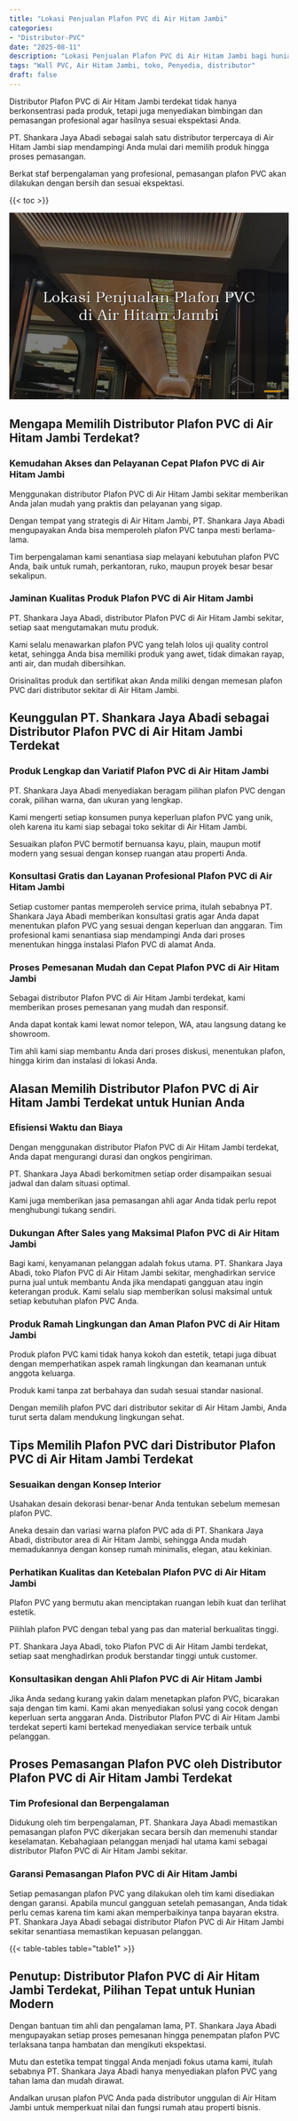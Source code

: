 ```yaml
---
title: "Lokasi Penjualan Plafon PVC di Air Hitam Jambi"
categories: 
- "Distributor-PVC"
date: "2025-08-11"
description: "Lokasi Penjualan Plafon PVC di Air Hitam Jambi bagi hunian, office, dan toko. Panel berkualitas, beragam motif, pilihan warna menarik, beserta layanan penempatan ditangani oleh teknisi profesional dan jaminan resmi!|Layanan distribusi Plafon PVC di Air Hitam Jambi bagi keperluan hunian, office, maupun gerai, beserta produk terbaik dan pemasangan oleh tenaga ahli berpengalaman serta kepastian resmi.|Pilihan Plafon PVC di Air Hitam Jambi yang terpercaya bagi tempat tinggal, perkantoran, serta toko, dengan produk unggulan dan instalasi ditangani oleh teknisi profesional dan garansi resmi.|Distribusi Plafon PVC di Air Hitam Jambi untuk tempat tinggal, perkantoran, dan ritel, dengan material terbaik dan instalasi ditangani oleh tenaga ahli berpengalaman, disertai dengan garansi resmi.}"
tags: "Wall PVC, Air Hitam Jambi, toko, Penyedia, distributor"
draft: false
---
```


Distributor Plafon PVC di Air Hitam Jambi terdekat tidak hanya berkonsentrasi pada produk, tetapi juga menyediakan bimbingan dan pemasangan profesional agar hasilnya sesuai ekspektasi Anda.

PT. Shankara Jaya Abadi sebagai salah satu distributor terpercaya di Air Hitam Jambi siap mendampingi Anda mulai dari memilih produk hingga proses pemasangan.

Berkat staf berpengalaman yang profesional, pemasangan plafon PVC akan dilakukan dengan bersih dan sesuai ekspektasi.

{{< toc >}}

![Lokasi Penjualan Plafon PVC di Air Hitam Jambi](/images/Distributor-PVC/Lokasi-Penjualan-Plafon-PVC-di-Air-Hitam-Jambi.png)


## Mengapa Memilih Distributor Plafon PVC di Air Hitam Jambi Terdekat?

### Kemudahan Akses dan Pelayanan Cepat Plafon PVC di Air Hitam Jambi

Menggunakan distributor Plafon PVC di Air Hitam Jambi sekitar memberikan Anda jalan mudah yang praktis dan pelayanan yang sigap.

Dengan tempat yang strategis di Air Hitam Jambi, PT. Shankara Jaya Abadi mengupayakan Anda bisa memperoleh plafon PVC tanpa mesti berlama-lama.

Tim berpengalaman kami senantiasa siap melayani kebutuhan plafon PVC Anda, baik untuk rumah, perkantoran, ruko, maupun proyek besar besar sekalipun.

### Jaminan Kualitas Produk Plafon PVC di Air Hitam Jambi

PT. Shankara Jaya Abadi, distributor Plafon PVC di Air Hitam Jambi sekitar, setiap saat mengutamakan mutu produk.

Kami selalu menawarkan plafon PVC yang telah lolos uji quality control ketat, sehingga Anda bisa memiliki produk yang awet, tidak dimakan rayap, anti air, dan mudah dibersihkan.

Orisinalitas produk dan sertifikat akan Anda miliki dengan memesan plafon PVC dari distributor sekitar di Air Hitam Jambi.

## Keunggulan PT. Shankara Jaya Abadi sebagai Distributor Plafon PVC di Air Hitam Jambi Terdekat

### Produk Lengkap dan Variatif Plafon PVC di Air Hitam Jambi

PT. Shankara Jaya Abadi menyediakan beragam pilihan plafon PVC dengan corak, pilihan warna, dan ukuran yang lengkap.

Kami mengerti setiap konsumen punya keperluan plafon PVC yang unik, oleh karena itu kami siap sebagai toko sekitar di Air Hitam Jambi.

Sesuaikan plafon PVC bermotif bernuansa kayu, plain, maupun motif modern yang sesuai dengan konsep ruangan atau properti Anda.

### Konsultasi Gratis dan Layanan Profesional Plafon PVC di Air Hitam Jambi

Setiap customer pantas memperoleh service prima, itulah sebabnya PT. Shankara Jaya Abadi memberikan konsultasi gratis agar Anda dapat menentukan plafon PVC yang sesuai dengan keperluan dan anggaran. Tim profesional kami senantiasa siap mendampingi Anda dari proses menentukan hingga instalasi Plafon PVC di alamat Anda.

### Proses Pemesanan Mudah dan Cepat Plafon PVC di Air Hitam Jambi

Sebagai distributor Plafon PVC di Air Hitam Jambi terdekat, kami memberikan proses pemesanan yang mudah dan responsif.

Anda dapat kontak kami lewat nomor telepon, WA, atau langsung datang ke showroom.

Tim ahli kami siap membantu Anda dari proses diskusi, menentukan plafon, hingga kirim dan instalasi di lokasi Anda.

## Alasan Memilih Distributor Plafon PVC di Air Hitam Jambi Terdekat untuk Hunian Anda

### Efisiensi Waktu dan Biaya

Dengan menggunakan distributor Plafon PVC di Air Hitam Jambi terdekat, Anda dapat mengurangi durasi dan ongkos pengiriman.

PT. Shankara Jaya Abadi berkomitmen setiap order disampaikan sesuai jadwal dan dalam situasi optimal.

Kami juga memberikan jasa pemasangan ahli agar Anda tidak perlu repot menghubungi tukang sendiri.

### Dukungan After Sales yang Maksimal Plafon PVC di Air Hitam Jambi

Bagi kami, kenyamanan pelanggan adalah fokus utama. PT. Shankara Jaya Abadi, toko Plafon PVC di Air Hitam Jambi sekitar, menghadirkan service purna jual untuk membantu Anda jika mendapati gangguan atau ingin keterangan produk. Kami selalu siap memberikan solusi maksimal untuk setiap kebutuhan plafon PVC Anda.

### Produk Ramah Lingkungan dan Aman Plafon PVC di Air Hitam Jambi

Produk plafon PVC kami tidak hanya kokoh dan estetik, tetapi juga dibuat dengan memperhatikan aspek ramah lingkungan dan keamanan untuk anggota keluarga.

Produk kami tanpa zat berbahaya dan sudah sesuai standar nasional.

Dengan memilih plafon PVC dari distributor sekitar di Air Hitam Jambi, Anda turut serta dalam mendukung lingkungan sehat.

## Tips Memilih Plafon PVC dari Distributor Plafon PVC di Air Hitam Jambi Terdekat

### Sesuaikan dengan Konsep Interior

Usahakan desain dekorasi benar-benar Anda tentukan sebelum memesan plafon PVC.

Aneka desain dan variasi warna plafon PVC ada di PT. Shankara Jaya Abadi, distributor area di Air Hitam Jambi, sehingga Anda mudah memadukannya dengan konsep rumah minimalis, elegan, atau kekinian.

### Perhatikan Kualitas dan Ketebalan Plafon PVC di Air Hitam Jambi

Plafon PVC yang bermutu akan menciptakan ruangan lebih kuat dan terlihat estetik.

Pilihlah plafon PVC dengan tebal yang pas dan material berkualitas tinggi.

PT. Shankara Jaya Abadi, toko Plafon PVC di Air Hitam Jambi terdekat, setiap saat menghadirkan produk berstandar tinggi untuk customer.

### Konsultasikan dengan Ahli Plafon PVC di Air Hitam Jambi

Jika Anda sedang kurang yakin dalam menetapkan plafon PVC, bicarakan saja dengan tim kami. Kami akan menyediakan solusi yang cocok dengan keperluan serta anggaran Anda. Distributor Plafon PVC di Air Hitam Jambi terdekat seperti kami bertekad menyediakan service terbaik untuk pelanggan.

## Proses Pemasangan Plafon PVC oleh Distributor Plafon PVC di Air Hitam Jambi Terdekat

### Tim Profesional dan Berpengalaman

Didukung oleh tim berpengalaman, PT. Shankara Jaya Abadi memastikan pemasangan plafon PVC dikerjakan secara bersih dan memenuhi standar keselamatan. Kebahagiaan pelanggan menjadi hal utama kami sebagai distributor Plafon PVC di Air Hitam Jambi sekitar.

### Garansi Pemasangan Plafon PVC di Air Hitam Jambi

Setiap pemasangan plafon PVC yang dilakukan oleh tim kami disediakan dengan garansi. Apabila muncul gangguan setelah pemasangan, Anda tidak perlu cemas karena tim kami akan memperbaikinya tanpa bayaran ekstra. PT. Shankara Jaya Abadi sebagai distributor Plafon PVC di Air Hitam Jambi sekitar senantiasa memastikan kepuasan pelanggan.

{{< table-tables table="table1" >}}

## Penutup: Distributor Plafon PVC di Air Hitam Jambi Terdekat, Pilihan Tepat untuk Hunian Modern

Dengan bantuan tim ahli dan pengalaman lama, PT. Shankara Jaya Abadi mengupayakan setiap proses pemesanan hingga penempatan plafon PVC terlaksana tanpa hambatan dan mengikuti ekspektasi.

Mutu dan estetika tempat tinggal Anda menjadi fokus utama kami, itulah sebabnya PT. Shankara Jaya Abadi hanya menyediakan plafon PVC yang tahan lama dan mudah dirawat.

Andalkan urusan plafon PVC Anda pada distributor unggulan di Air Hitam Jambi untuk memperkuat nilai dan fungsi rumah atau properti bisnis.